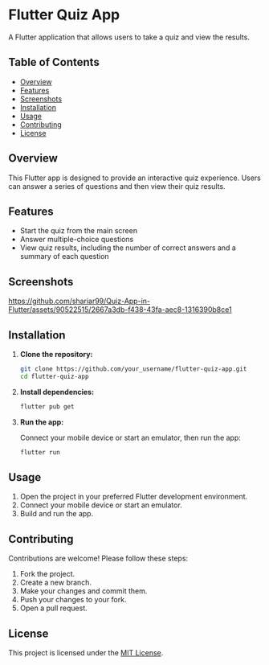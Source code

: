# Flutter Quiz App

A Flutter application that allows users to take a quiz and view the results.

## Table of Contents

- [Overview](#overview)
- [Features](#features)
- [Screenshots](#screenshots)
- [Installation](#installation)
- [Usage](#usage)
- [Contributing](#contributing)
- [License](#license)

## Overview

This Flutter app is designed to provide an interactive quiz experience. Users can answer a series of questions and then view their quiz results.

## Features

- Start the quiz from the main screen
- Answer multiple-choice questions
- View quiz results, including the number of correct answers and a summary of each question

## Screenshots

https://github.com/shariar99/Quiz-App-in-Flutter/assets/90522515/2667a3db-f438-43fa-aec8-1316390b8ce1


## Installation

1. **Clone the repository:**

    ```bash
    git clone https://github.com/your_username/flutter-quiz-app.git
    cd flutter-quiz-app
    ```

2. **Install dependencies:**

    ```bash
    flutter pub get
    ```

3. **Run the app:**

    Connect your mobile device or start an emulator, then run the app:

    ```bash
    flutter run
    ```

## Usage

1. Open the project in your preferred Flutter development environment.
2. Connect your mobile device or start an emulator.
3. Build and run the app.

## Contributing

Contributions are welcome! Please follow these steps:

1. Fork the project.
2. Create a new branch.
3. Make your changes and commit them.
4. Push your changes to your fork.
5. Open a pull request.

## License

This project is licensed under the [MIT License](LICENSE).
